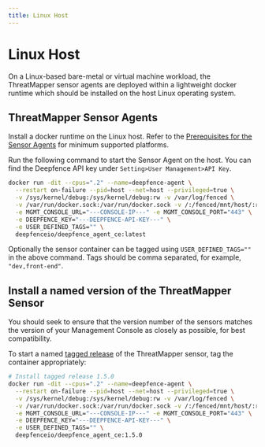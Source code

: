 ```yaml
---
title: Linux Host
---
```


# Linux Host

On a Linux-based bare-metal or virtual machine workload, the ThreatMapper sensor agents are deployed within a lightweight docker runtime which should be installed on the host Linux operating system.

## ThreatMapper Sensor Agents

Install a docker runtime on the Linux host. Refer to the [Prerequisites for the Sensor Agents](/docs/threatmapper/architecture#threatmapper-sensor-containers) for minimum supported platforms.

Run the following command to start the Sensor Agent on the host. You can find the Deepfence API key under
 `Setting>User Management>API Key`.

```bash
docker run -dit --cpus=".2" --name=deepfence-agent \
  --restart on-failure --pid=host --net=host --privileged=true \
  -v /sys/kernel/debug:/sys/kernel/debug:rw -v /var/log/fenced \
  -v /var/run/docker.sock:/var/run/docker.sock -v /:/fenced/mnt/host/:ro \
  -e MGMT_CONSOLE_URL="---CONSOLE-IP---" -e MGMT_CONSOLE_PORT="443" \
  -e DEEPFENCE_KEY="---DEEPFENCE-API-KEY---" \
  -e USER_DEFINED_TAGS="" \
  deepfenceio/deepfence_agent_ce:latest
```

Optionally the sensor container can be tagged using ```USER_DEFINED_TAGS=""``` in the above command. Tags should be comma separated, for example, ```"dev,front-end"```.

## Install a named version of the ThreatMapper Sensor

You should seek to ensure that the version number of the sensors matches the version of your Management Console as closely as possible, for best compatibility.

To start a named [tagged release](https://github.com/deepfence/ThreatMapper/releases) of the ThreatMapper sensor, tag the container appropriately:

```bash
# Install tagged release 1.5.0
docker run -dit --cpus=".2" --name=deepfence-agent \
  --restart on-failure --pid=host --net=host --privileged=true \
  -v /sys/kernel/debug:/sys/kernel/debug:rw -v /var/log/fenced \
  -v /var/run/docker.sock:/var/run/docker.sock -v /:/fenced/mnt/host/:ro \
  -e MGMT_CONSOLE_URL="---CONSOLE-IP---" -e MGMT_CONSOLE_PORT="443" \
  -e DEEPFENCE_KEY="---DEEPFENCE-API-KEY---" \
  -e USER_DEFINED_TAGS="" \
  deepfenceio/deepfence_agent_ce:1.5.0
```



